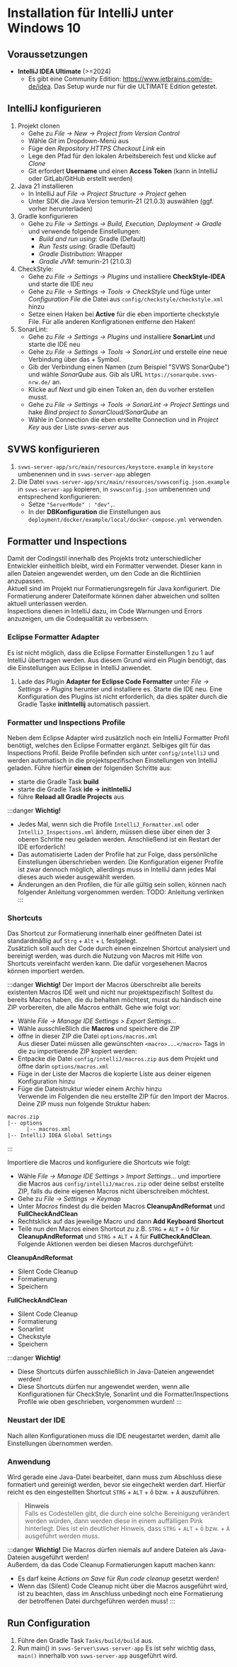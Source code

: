 # Installation für IntelliJ unter Windows 10

## Voraussetzungen

+ **IntelliJ IDEA Ultimate** (>=2024)
  + Es gibt eine Community Edition: https://www.jetbrains.com/de-de/idea. Das Setup wurde nur für die ULTIMATE Edition getestet.

## IntelliJ konfigurieren
1. Projekt clonen
   + Gehe zu *File → New → Project from Version Control*
   + Wähle *Git* im Dropdown-Menü aus
   + Füge den *Repository HTTPS Checkout Link* ein
   + Lege den Pfad für den lokalen Arbeitsbereich fest und klicke auf *Clone*
   + Git erfordert **Username** und einen **Access Token** (kann in IntelliJ oder GitLab/GitHub erstellt werden)
2. Java 21 installieren
   + In IntelliJ auf *File → Project Structure → Project* gehen
   + Unter SDK die Java Version temurin-21 (21.0.3) auswählen (ggf. vorher herunterladen)
3. Gradle konfigurieren
   + Gehe zu *File → Settings → Build, Execution, Deployment → Gradle* und verwende folgende Einstellungen:
     + *Build and run using*: Gradle (Default)
     + *Run Tests using*: Gradle (Default)
     + *Gradle Distribution*: Wrapper
     + *Gradle JVM*: temurin-21 (21.0.3)
4. CheckStyle:
   + Gehe zu *File → Settings → Plugins* und installiere **CheckStyle-IDEA** und starte die IDE neu
   + Gehe zu *File → Settings → Tools → CheckStyle* und füge unter *Configuration File* die Datei aus `config/checkstyle/checkstyle.xml` hinzu
   + Setze einen Haken bei **Active** für die eben importierte checkstyle File. Für alle anderen Konfigrationen entferne den Haken!
5. SonarLint:
   + Gehe zu *File → Settings → Plugins* und installiere **SonarLint** und starte die IDE neu
   + Gehe zu *File → Settings → Tools → SonarLint* und erstelle eine neue Verbindung über das + Symbol.
   + Gib der Verbindung einen Namen (zum Beispiel "SVWS SonarQube") und wähle *SonarQube* aus. Gib als URL `https://sonarqube.svws-nrw.de/` an.
   + Klicke auf *Next* und gib einen Token an, den du vorher erstellen musst.
   + Gehe zu *File → Settings → Tools → SonarLint → Project Settings* und hake *Bind project to SonarCloud/SonarQube* an
   + Wähle in Connection die eben erstellte Connection und in *Project Key* aus der Liste *svws-server* aus

## SVWS konfigurieren

1. `svws-server-app/src/main/resources/keystore.example` in `keystore` umbenennen und in `svws-server-app` ablegen
2. Die Datei `svws-server-app/src/main/resources/svwsconfig.json.example` in `svws-server-app` kopieren, in `svwsconfig.json` umbenennen und entsprechend konfigurieren:
   + Setze `"ServerMode" : "dev",`.
   + In der **DBKonfiguration** die Einstellungen aus `deployment/docker/example/local/docker-compose.yml` verwenden.

## Formatter und Inspections
Damit der Codingstil innerhalb des Projekts trotz unterschiedlicher Entwickler einheitlich bleibt, wird ein Formatter verwendet. Dieser kann in allen Dateien angewendet werden, um den Code an die Richtlinien anzupassen. \
Aktuell sind im Projekt nur Formatierungsregeln für Java konfiguriert. Die Formatierung anderer Dateiformate können daher abweichen und sollten aktuell unterlassen werden. \
Inspections dienen in IntelliJ dazu, im Code Warnungen und Errors anzuzeigen, um die Codequalität zu verbessern.

### Eclipse Formatter Adapter
Es ist nicht möglich, dass die Eclipse Formatter Einstellungen 1 zu 1 auf IntelliJ übertragen werden. Aus diesem Grund wird ein Plugin benötigt, das die Einstellungen aus Eclipse in IntelliJ anwendet.

1. Lade das Plugin **Adapter for Eclipse Code Formatter** unter *File → Settings → Plugins* herunter und installiere es. Starte die IDE neu. Eine Konfiguration des Plugins ist nicht erforderlich, da dies später durch die Gradle Taske **initIntellij** automatisch passiert.

### Formatter und Inspections Profile
Neben dem Eclipse Adapter wird zusätzlich noch ein IntelliJ Formatter Profil benötigt, welches den Eclipse Formatter ergänzt. Selbiges gilt für das Inspections Profil. Beide Profile befinden sich unter `config/intelliJ` und werden automatisch in die projektspezifischen Einstellungen von IntelliJ geladen. Führe hierfür **einen** der folgenden Schritte aus:
+ starte die Gradle Task **build**
+ starte die Gradle Task **ide → initIntelliJ**
+ führe **Reload all Gradle Projects** aus

:::danger **Wichtig!**
+ Jedes Mal, wenn sich die Profile `IntelliJ_Formatter.xml` oder `IntelliJ_Inspections.xml` ändern, müssen diese über einen der 3 oberen Schritte neu geladen werden. Anschließend ist ein Restart der IDE erforderlich!
+ Das automatisierte Laden der Profile hat zur Folge, dass persönliche Einstellungen überschrieben werden. Die Konfiguration eigener Profile ist zwar dennoch möglich, allerdings muss in IntelliJ dann jedes Mal dieses auch wieder ausgewählt werden.
+ Änderungen an den Profilen, die für alle gültig sein sollen, können nach folgender Anleitung vorgenommen werden: TODO: Anleitung verlinken
:::

### Shortcuts
Das Shortcut zur Formatierung innerhalb einer geöffneten Datei ist standardmäßig auf `Strg` + `Alt` + `L` festgelegt.\
Zusätzlich soll auch der Code durch einen einzelnen Shortcut analysiert und bereinigt werden, was durch die Nutzung von Macros mit Hilfe von Shortcuts vereinfacht werden kann. Die dafür vorgesehenen Macros können importiert werden.

:::danger **Wichtig!**
 Der Import der Macros überschreibt alle bereits existenten Macros IDE weit und nicht nur projektspezifisch! Solltest du bereits Macros haben, die du behalten möchtest, musst du händisch eine ZIP vorbereiten, die alle Macros enthält. Gehe wie folgt vor:
 + Wähle *File → Manage IDE Settings > Export Settings...*
 + Wähle ausschließlich die **Macros** und speichere die ZIP 
 + öffne in dieser ZIP die Datei `options/macros.xml`\
 Aus dieser Datei müssen alle gewünschten `<macro>...</macro>` Tags in die zu importierende ZIP kopiert werden:
 + Entpacke die Datei `config/intelliJ/macros.zip` aus dem Projekt und öffne darin `options/macros.xml`
 + Füge in der Liste der Macros die kopierte Liste aus deiner eigenen Konfiguration hinzu
 + Füge die Dateistruktur wieder einem Archiv hinzu\
 Verwende im Folgenden die neu erstellte ZIP für den Import der Macros. Deine ZIP muss nun folgende Struktur haben:
 ``` shell
 macros.zip
 |-- options
       |-- macros.xml
 |-- IntelliJ IDEA Global Settings 
 ```
:::

Importiere die Macros und konfiguriere die Shortcuts wie folgt:
+ Wähle *File → Manage IDE Settings > Import Settings...* und importiere die Macros aus `config/intelliJ/macros.zip` oder deine selbst erstellte ZIP, falls du deine eigenen Macros nicht überschreiben möchtest.
+ Gehe zu *File → Settings → Keymap*
+ Unter *Macros* findest du die beiden Macros **CleanupAndReformat** und **FullCheckAndClean**
+ Rechtsklick auf das jeweilige Macro und dann **Add Keyboard Shortcut**
+ Teile nun den Macros einen Shortcut zu z.B. `STRG` + `ALT` + `Ö` für **CleanupAndReformat** und `STRG` + `ALT` + `Ä` für **FullCheckAndClean**.\
Folgende Aktionen werden bei diesen Macros durchgeführt:

**CleanupAndReformat** 
+ Silent Code Cleanup 
+ Formatierung
+ Speichern

**FullCheckAndClean**
+ Silent Code Cleanup 
+ Formatierung
+ Sonarlint
+ Checkstyle
+ Speichern

:::danger **Wichtig!**
+ Diese Shortcuts dürfen ausschließlich in Java-Dateien angewendet werden!
+ Diese Shortcuts dürfen nur angewendet werden, wenn alle Konfigurationen für CheckStyle, Sonarlint und die Formatter/Inspections Profile wie oben geschrieben, vorgenommen wurden!
:::


### Neustart der IDE
Nach allen Konfigurationen muss die IDE neugestartet werden, damit alle Einstellungen übernommen werden.

### Anwendung
Wird gerade eine Java-Datei bearbeitet, dann muss zum Abschluss diese formatiert und gereinigt werden, bevor sie eingechekt werden darf. Hierfür reicht es den eingestellten Shortcut `STRG` + `ALT` + `Ö` bzw. + `Ä` auszuführen.

> **Hinweis**\
> Falls es Codestellen gibt, die durch eine solche Bereinigung verändert werden würden, dann werden diese in einem auffälligen Pink hinterlegt. Dies ist ein deutlicher Hinweis, dass `STRG` + `ALT` + `Ö` bzw. + `Ä` ausgeführt werden muss.

:::danger **Wichtig!**
Die Macros dürfen niemals auf andere Dateien als Java-Dateien ausgeführt werden!\
Außerdem, da das Code Cleanup Formatierungen kaputt machen kann:
+ Es darf keine *Actions on Save* für *Run code cleanup* gesetzt werden!
+ Wenn das (Silent) Code Cleanup nicht über die Macros ausgeführt wird, ist zu beachten, dass im Anschluss unbedingt noch eine Formatierung der betroffenen Datei durchgeführen werden muss!
:::

## Run Configuration

1. Führe den Gradle Task `Tasks/build/build` aus.
2. Run main() in `svws-Server\svws-server-app` Es ist sehr wichtig dass, `main()` innerhalb von `svws-server-app` ausgeführt wird.
